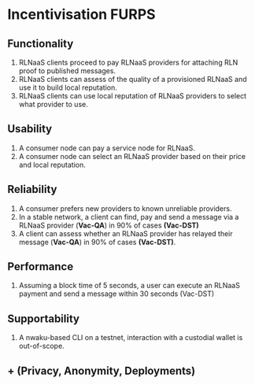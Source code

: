 # Incentivisation FURPS

## Functionality

1. RLNaaS clients proceed to pay RLNaaS providers for attaching RLN proof to published messages.
2. RLNaaS clients can assess of the quality of a provisioned RLNaaS and use it to build local reputation.
3. RLNaaS clients can use local reputation of RLNaaS providers to select what provider to use.

## Usability

1. A consumer node can pay a service node for RLNaaS.
2. A consumer node can select an RLNaaS provider based on their price and local reputation.

## Reliability
 
1. A consumer prefers new providers to known unreliable providers.
2. In a stable network, a client can find, pay and send a message via a RLNaaS provider (**Vac-QA**)
   in 90% of cases **(Vac-DST)**
3. A client can assess whether an RLNaaS provider has relayed their message (**Vac-QA**)
   in 90% of cases **(Vac-DST)**.

## Performance

1. Assuming a block time of 5 seconds,
   a user can execute an RLNaaS payment and send a message within 30 seconds (Vac-DST)

## Supportability

1. A nwaku-based CLI on a testnet, interaction with a custodial wallet is out-of-scope.

## + (Privacy, Anonymity, Deployments)

